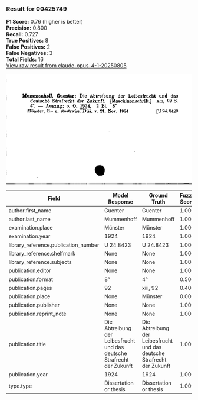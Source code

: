 ### Result for 00425749
**F1 Score:** 0.76 (higher is better)<br>**Precision:** 0.800<br>**Recall:** 0.727<br>**True Positives:** 8<br>**False Positives:** 2<br>**False Negatives:** 3<br>**Total Fields:** 16<br>[View raw result from claude-opus-4-1-20250805](https://github.com/RISE-UNIBAS/humanities_data_benchmark/blob/main/results/2025-09-02/T0146/request_T0146_00425749.json)

<img src="https://github.com/RISE-UNIBAS/humanities_data_benchmark/blob/main/benchmarks/zettelkatalog/images/00425749.jpg?raw=true" alt="00425749" width="600px">

| Field | Model Response | Ground Truth | Fuzzy Score | Match |
|-------|----------------|--------------|-------------|-------|
| author.first_name | Guenter | Guenter | 1.000 | ✅ |
| author.last_name | Mummenhoff | Mummenhoff | 1.000 | ✅ |
| examination.place | Münster | Münster | 1.000 | ✅ |
| examination.year | 1924 | 1924 | 1.000 | ✅ |
| library_reference.publication_number | U 24.8423 | U 24.8423 | 1.000 | ✅ |
| library_reference.shelfmark | None | None | 1.000 | ✅ |
| library_reference.subjects | None | None | 1.000 | ✅ |
| publication.editor | None | None | 1.000 | ✅ |
| publication.format | 8° | 4° | 0.500 | ❌ |
| publication.pages | 92 | xiii, 92 | 0.400 | ❌ |
| publication.place | None | Münster | 0.000 | ❌ |
| publication.publisher | None | None | 1.000 | ✅ |
| publication.reprint_note | None | None | 1.000 | ✅ |
| publication.title | Die Abtreibung der Leibesfrucht und das deutsche Strafrecht der Zukunft | Die Abtreibung der Leibesfrucht und das deutsche Strafrecht der Zukunft | 1.000 | ✅ |
| publication.year | 1924 | 1924 | 1.000 | ✅ |
| type.type | Dissertation or thesis | Dissertation or thesis | 1.000 | ✅ |
